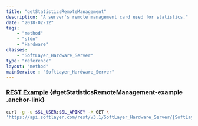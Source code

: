 ```yaml
---
title: "getStatisticsRemoteManagement"
description: "A server's remote management card used for statistics."
date: "2018-02-12"
tags:
    - "method"
    - "sldn"
    - "Hardware"
classes:
    - "SoftLayer_Hardware_Server"
type: "reference"
layout: "method"
mainService : "SoftLayer_Hardware_Server"
---
```


### [REST Example](#getStatisticsRemoteManagement-example) <a href="/article/rest/"><i class="fas fa-question"></i></a> {#getStatisticsRemoteManagement-example .anchor-link} 
```bash
curl -g -u $SL_USER:$SL_APIKEY -X GET \
'https://api.softlayer.com/rest/v3.1/SoftLayer_Hardware_Server/{SoftLayer_Hardware_ServerID}/getStatisticsRemoteManagement'
```
